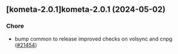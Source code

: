 ## [kometa-2.0.1]kometa-2.0.1 (2024-05-02)

### Chore

- bump common to release improved checks on volsync and cnpg ([#21454](https://github.com/truecharts/charts/issues/21454))
